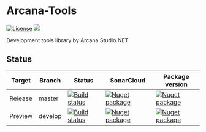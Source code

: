 # Arcana-Tools

<a target="_blank" href="https://opensource.org/licenses/MIT"><img src="https://img.shields.io/badge/license-MIT-blue.svg" alt="License" /></a>
<a target="_blank" href="https://twitter.com/guruumeditation"><img src="https://img.shields.io/twitter/follow/guruumeditation.svg?style=social" /></a>

Development tools library by Arcana Studio.NET


## Status

| Target | Branch | Status | SonarCloud | Package version |
|--------------|------------- | --------- | --------| --------|
| Release | master | <a target="_blank" href="https://dev.azure.com/ArcanaStudio/Arcana%20Toolkit/_apis/build/status/Master-Publish?branchName=develop"><img src="https://dev.azure.com/ArcanaStudio/Arcana%20Toolkit/_apis/build/status/Master-Publish?branchName=develop" alt="Build status" /></a> | <a target="_blank" href="https://sonarcloud.io/dashboard?id=Guruumeditation_Arcana-Toolkit"><img src="https://sonarcloud.io/api/project_badges/measure?project=Guruumeditation_Arcana-Toolkit&metric=alert_status" alt="Nuget package" /></a> | <a target="_blank" href="https://www.nuget.org/packages/Net.ArcanaStudio.Toolkit/"><img src="https://img.shields.io/nuget/v/Net.ArcanaStudio.Toolkit.svg" alt="Nuget package" /></a> |
| Preview | develop | <a target="_blank" href="https://dev.azure.com/ArcanaStudio/Arcana%20Toolkit/_apis/build/status/Develop-Publish?branchName=develop"><img src="https://dev.azure.com/ArcanaStudio/Arcana%20Toolkit/_apis/build/status/Develop-Publish?branchName=develop" alt="Build status" /></a>| <a target="_blank" href="https://sonarcloud.io/dashboard?id=Guruumeditation_Arcana-Toolkit"><img src="https://sonarcloud.io/api/project_badges/measure?project=Guruumeditation_Arcana-Toolkit&metric=alert_status" alt="Nuget package" /></a> | <a target="_blank" href="https://www.nuget.org/packages/Net.ArcanaStudio.Toolkit/"><img src="https://img.shields.io/nuget/vpre/Net.ArcanaStudio.Toolkit.svg" alt="Nuget package"/></a> |

